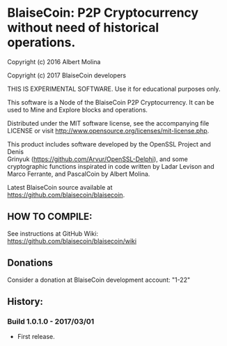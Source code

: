 # BlaiseCoin: P2P Cryptocurrency without need of historical operations.
  
Copyright (c) 2016 Albert Molina

Copyright (c) 2017 BlaiseCoin developers
  
THIS IS EXPERIMENTAL SOFTWARE. Use it for educational purposes only.  
  
This software is a Node of the BlaiseCoin P2P Cryptocurrency.
It can be used to Mine and Explore blocks and operations.  
  
Distributed under the MIT software license, see the accompanying file  
LICENSE  or visit http://www.opensource.org/licenses/mit-license.php.  

This product includes software developed by the OpenSSL Project and Denis  
Grinyuk (https://github.com/Arvur/OpenSSL-Delphi), and some
cryptographic functions inspirated in code written by Ladar Levison and
Marco Ferrante, and PascalCoin by Albert Molina.

Latest BlaiseCoin source available at https://github.com/blaisecoin/blaisecoin.

  
## HOW TO COMPILE:  
  
See instructions at GitHub Wiki: https://github.com/blaisecoin/blaisecoin/wiki
  
  
## Donations  
  
Consider a donation at BlaiseCoin development account: "1-22"

## History:  

### Build 1.0.1.0 - 2017/03/01

- First release.

